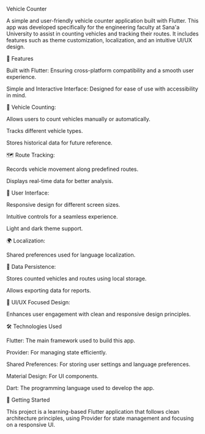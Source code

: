 Vehicle Counter

A simple and user-friendly vehicle counter application built with Flutter. This app was developed specifically for the engineering faculty at Sana'a University to assist in counting vehicles and tracking their routes. It includes features such as theme customization, localization, and an intuitive UI/UX design.

🚀 Features

Built with Flutter: Ensuring cross-platform compatibility and a smooth user experience.

Simple and Interactive Interface: Designed for ease of use with accessibility in mind.

🚗 Vehicle Counting:

Allows users to count vehicles manually or automatically.

Tracks different vehicle types.

Stores historical data for future reference.

🗺️ Route Tracking:

Records vehicle movement along predefined routes.

Displays real-time data for better analysis.

🎨 User Interface:

Responsive design for different screen sizes.

Intuitive controls for a seamless experience.

Light and dark theme support.

🌍 Localization:

Shared preferences used for language localization.

🔄 Data Persistence:

Stores counted vehicles and routes using local storage.

Allows exporting data for reports.

🎨 UI/UX Focused Design:

Enhances user engagement with clean and responsive design principles.

🛠️ Technologies Used

Flutter: The main framework used to build this app.

Provider: For managing state efficiently.

Shared Preferences: For storing user settings and language preferences.

Material Design: For UI components.

Dart: The programming language used to develop the app.

🏁 Getting Started

This project is a learning-based Flutter application that follows clean architecture principles, using Provider for state management and focusing on a responsive UI.

